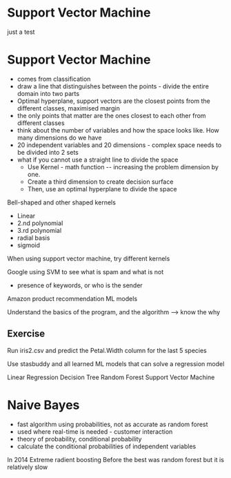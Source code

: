 # Support Vector Machine

just a test

# Support Vector Machine
- comes from classification
- draw a line that distinguishes between the points - divide the entire domain into two parts
- Optimal hyperplane, support vectors are the closest points from the different classes, maximised margin
- the only points that matter are the ones closest to each other from different classes
- think about the number of variables and how the space looks like. How many dimensions do we have
- 20 independent variables and 20 dimensions - complex space needs to be divided into 2 sets
- what if you cannot use a straight line to divide the space
  - Use Kernel - math function -- increasing the problem dimension by one. 
  - Create a third dimension to create decision surface
  - Then, use an optimal hyperplane to divide the space

Bell-shaped and other shaped kernels
- Linear
- 2.nd polynomial
- 3.rd polynomial
- radial basis
- sigmoid


When using support vector machine, try different kernels

Google using SVM to see what is spam and what is not
- presence of keywords, or who is the sender

Amazon product recommendation ML models

Understand the basics of the program, and the algorithm --> know the why

## Exercise 

Run iris2.csv and predict the Petal.Width column for the last 5 species

Use stasbuddy and all learned ML models that can solve a regression model

Linear Regression
Decision Tree
Random Forest
Support Vector Machine


# Naive Bayes

- fast algorithm using probabilities, not as accurate as random forest
- used where real-time is needed - customer interaction
- theory of probability, conditional probability
- calculate the conditional probabilities of independent variables



In 2014
Extreme radient boosting
Before the best was random forest but it is relatively slow